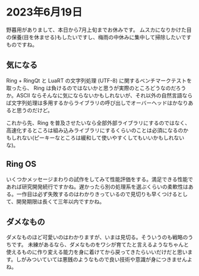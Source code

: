 # 2023年6月19日

野暮用がありまして、本日から7月上旬までお休みです。
ムスカになりかけた目の保養(目を休ませる)もしたいですし、梅雨の中休みに集中して掃除したいですものですね。

## 気になる

Ring + RingQt と LuaRT の文字列処理 (UTF-8) に関するベンチマークテストを取ったら、 Ring は負けるのではないかと思うが実際のところどうなのだろうか。ASCII ならそんなに気にならないかもしれないが、それ以外の自然言語ならば文字列処理は多用するからライブラリの呼び出しでオーバーヘッドはかなりあると思うのだけど。

これから先、Ring を普及させたいなら全部外部ライブラリにするのではなく、高速化するところは組み込みライブラリにするくらいのことは必須になるのかもしれない(ピーキーなところは緩和して使いやすくしてもいいかもしれないな)。

## Ring OS

いくつかメッセージまわりの試作をしてみて性能評価をする。満足できる性能であれば研究開発続行ですかね。遅かったら別の処理系を選ぶくらいの柔軟性はある。一作目は必ず失敗するのはわかりきっているので見切りも早くつけるとして、開発期限は長くて三年以内ですかね。

## ダメなもの

ダメなものほど可愛いのはわかりますが、いまは見切る。そういうのも戦略のうちです。
未練があるなら、ダメなものをワシが育てたと言えるようなちゃんと使えるものに作り変える能力を身に着けてから戻ってきたらいいだけだと思います。しがみついていては悪銭のようなもので良い技術や意識が身につきませんよね。
